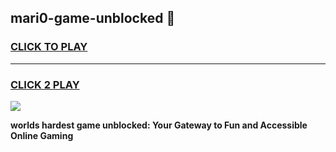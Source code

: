 
## mari0-game-unblocked 👋
<h3>
<a href="https://premium.freeplayer.one?title=mari0-game-unblocked&ref=14F">CLICK TO PLAY</a></h3>
<hr>

<h3>
<a href="https://premium.freeplayer.one?title=mari0-game-unblocked&ref=14F">CLICK 2 PLAY</a>
  
</h3>

<a href="https://premium.freeplayer.one?title=mari0-game-unblocked&ref=12F/"><img src="https://clearcache.store/games.png"></a>


**worlds hardest game unblocked: Your Gateway to Fun and Accessible Online Gaming**
